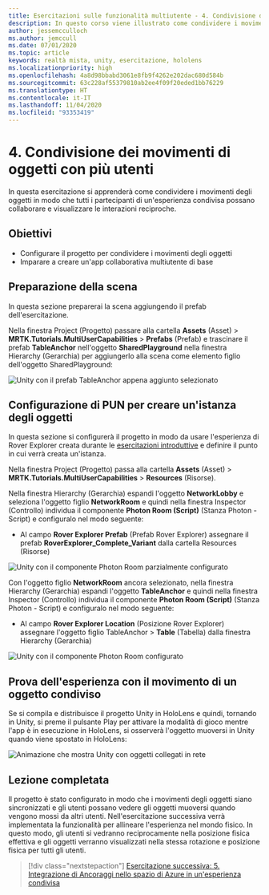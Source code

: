 ```yaml
---
title: Esercitazioni sulle funzionalità multiutente - 4. Condivisione dei movimenti di oggetti con più utenti
description: In questo corso viene illustrato come condividere i movimenti di oggetti con più utente in un'applicazione HoloLens 2.
author: jessemcculloch
ms.author: jemccull
ms.date: 07/01/2020
ms.topic: article
keywords: realtà mista, unity, esercitazione, hololens
ms.localizationpriority: high
ms.openlocfilehash: 4a8d98bbabd3061e8fb9f4262e202dac680d584b
ms.sourcegitcommit: 63c228af55379810ab2ee4f09f20eded1bb76229
ms.translationtype: HT
ms.contentlocale: it-IT
ms.lasthandoff: 11/04/2020
ms.locfileid: "93353419"
---
```

# <a name="4-sharing-object-movements-with-multiple-users"></a>4. Condivisione dei movimenti di oggetti con più utenti

In questa esercitazione si apprenderà come condividere i movimenti degli oggetti in modo che tutti i partecipanti di un'esperienza condivisa possano collaborare e visualizzare le interazioni reciproche.

## <a name="objectives"></a>Obiettivi

* Configurare il progetto per condividere i movimenti degli oggetti
* Imparare a creare un'app collaborativa multiutente di base

## <a name="preparing-the-scene"></a>Preparazione della scena

In questa sezione preparerai la scena aggiungendo il prefab dell'esercitazione.

Nella finestra Project (Progetto) passare alla cartella **Assets** (Asset) > **MRTK.Tutorials.MultiUserCapabilities** > **Prefabs** (Prefab) e trascinare il prefab **TableAnchor** nell'oggetto **SharedPlayground** nella finestra Hierarchy (Gerarchia) per aggiungerlo alla scena come elemento figlio dell'oggetto SharedPlayground:

![Unity con il prefab TableAnchor appena aggiunto selezionato](images/mr-learning-sharing/sharing-04-section1-step1-1.png)

## <a name="configuring-pun-to-instantiate-the-objects"></a>Configurazione di PUN per creare un'istanza degli oggetti

In questa sezione si configurerà il progetto in modo da usare l'esperienza di Rover Explorer creata durante le [esercitazioni introduttive](mr-learning-base-01.md) e definire il punto in cui verrà creata un'istanza.

Nella finestra Project (Progetto) passa alla cartella **Assets** (Asset) > **MRTK.Tutorials.MultiUserCapabilities** > **Resources** (Risorse).

Nella finestra Hierarchy (Gerarchia) espandi l'oggetto **NetworkLobby** e seleziona l'oggetto figlio **NetworkRoom** e quindi nella finestra Inspector (Controllo) individua il componente **Photon Room (Script)** (Stanza Photon - Script) e configuralo nel modo seguente:

* Al campo **Rover Explorer Prefab** (Prefab Rover Explorer) assegnare il prefab **RoverExplorer_Complete_Variant** dalla cartella Resources (Risorse)

![Unity con il componente Photon Room parzialmente configurato](images/mr-learning-sharing/sharing-04-section2-step1-1.png)

Con l'oggetto figlio **NetworkRoom** ancora selezionato, nella finestra Hierarchy (Gerarchia) espandi l'oggetto **TableAnchor** e quindi nella finestra Inspector (Controllo) individua il componente **Photon Room (Script)** (Stanza Photon - Script) e configuralo nel modo seguente:

* Al campo **Rover Explorer Location** (Posizione Rover Explorer) assegnare l'oggetto figlio TableAnchor > **Table** (Tabella) dalla finestra Hierarchy (Gerarchia)

![Unity con il componente Photon Room configurato](images/mr-learning-sharing/sharing-04-section2-step1-2.png)

## <a name="trying-the-experience-with-shared-object-movement"></a>Prova dell'esperienza con il movimento di un oggetto condiviso

Se si compila e distribuisce il progetto Unity in HoloLens e quindi, tornando in Unity, si preme il pulsante Play per attivare la modalità di gioco mentre l'app è in esecuzione in HoloLens, si osserverà l'oggetto muoversi in Unity quando viene spostato in HoloLens:

![Animazione che mostra Unity con oggetti collegati in rete](images/mr-learning-sharing/sharing-04-section3-step1-1.gif)

## <a name="congratulations"></a>Lezione completata

Il progetto è stato configurato in modo che i movimenti degli oggetti siano sincronizzati e gli utenti possano vedere gli oggetti muoversi quando vengono mossi da altri utenti. Nell'esercitazione successiva verrà implementata la funzionalità per allineare l'esperienza nel mondo fisico. In questo modo, gli utenti si vedranno reciprocamente nella posizione fisica effettiva e gli oggetti verranno visualizzati nella stessa rotazione e posizione fisica per tutti gli utenti.

> [!div class="nextstepaction"]
> [Esercitazione successiva: 5. Integrazione di Ancoraggi nello spazio di Azure in un'esperienza condivisa](mr-learning-sharing-05.md)
